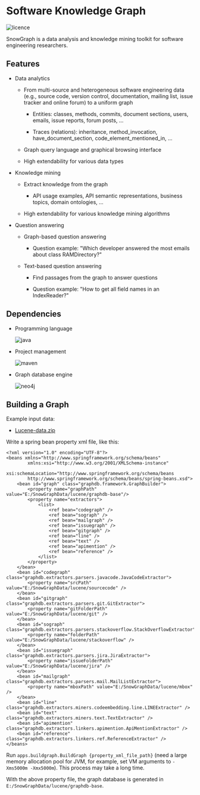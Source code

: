 # Software Knowledge Graph

![licence](https://img.shields.io/badge/license-Apache2.0-blue.svg)

SnowGraph is a data analysis and knowledge mining toolkit for software engineering researchers.

## Features

* Data analytics

  * From multi-source and heterogeneous software engineering data (e.g., source code, version control, documentation, mailing list, issue tracker and online forum) to a uniform graph
    
    * Entities: classes, methods, commits, document sections, users, emails, issue reports, forum posts, ...
    
    * Traces (relations): inheritance, method_invocation, have_document_section, code_element_mentioned_in, ...
    
  * Graph query language and graphical browsing interface
  
  * High extendability for various data types

* Knowledge mining

  * Extract knowledge from the graph
  
    * API usage examples, API semantic representations, business topics, domain ontologies, ...
    
  * High extendability for various knowledge mining algorithms

* Question answering

  * Graph-based question answering

    * Question example: "Which developer answered the most emails about class RAMDirectory?"
  
  * Text-based question answering

    * Find passages from the graph to answer questions
    
    * Question example: "How to get all field names in an IndexReader?"
    
## Dependencies

* Programming language
 
  ![java](https://img.shields.io/badge/java->=1.8.0-blue.svg)
  
* Project management
 
  ![maven](https://img.shields.io/badge/maven->=3.2.0-blue.svg)
  
* Graph database engine
 
  ![neo4j](https://img.shields.io/badge/neo4j->=3.2.0-blue.svg)
    
## Building a Graph

Example input data:

* [Lucene-data.zip](http://pan.baidu.com/s/1gfF4PZt)

Write a spring bean property xml file, like this:

```
<?xml version="1.0" encoding="UTF-8"?>
<beans xmlns="http://www.springframework.org/schema/beans"
        xmlns:xsi="http://www.w3.org/2001/XMLSchema-instance"
        xsi:schemaLocation="http://www.springframework.org/schema/beans
        http://www.springframework.org/schema/beans/spring-beans.xsd">
    <bean id="graph" class="graphdb.framework.GraphBuilder">
    	<property name="graphPath" value="E:/SnowGraphData/lucene/graphdb-base"/>
        <property name="extractors">
            <list>
                <ref bean="codegraph" />
                <ref bean="sograph" />
                <ref bean="mailgraph" />
                <ref bean="issuegraph" />
                <ref bean="gitgraph" />
                <ref bean="line" />
                <ref bean="text" />
                <ref bean="apimention" />
                <ref bean="reference" />
            </list>
        </property>
    </bean>
    <bean id="codegraph" class="graphdb.extractors.parsers.javacode.JavaCodeExtractor">
        <property name="srcPath" value="E:/SnowGraphData/lucene/sourcecode" />
    </bean>
    <bean id="gitgraph" class="graphdb.extractors.parsers.git.GitExtractor">
        <property name="gitFolderPath" value="E:/SnowGraphData/lucene/git" />
    </bean>
    <bean id="sograph" class="graphdb.extractors.parsers.stackoverflow.StackOverflowExtractor">
        <property name="folderPath" value="E:/SnowGraphData/lucene/stackoverflow" />
    </bean>
    <bean id="issuegraph" class="graphdb.extractors.parsers.jira.JiraExtractor">
        <property name="issueFolderPath" value="E:/SnowGraphData/lucene/jira" />
    </bean>
    <bean id="mailgraph" class="graphdb.extractors.parsers.mail.MailListExtractor">
        <property name="mboxPath" value="E:/SnowGraphData/lucene/mbox" />
    </bean>
    <bean id="line" class="graphdb.extractors.miners.codeembedding.line.LINEExtractor" />
    <bean id="text" class="graphdb.extractors.miners.text.TextExtractor" />
    <bean id="apimention" class="graphdb.extractors.linkers.apimention.ApiMentionExtractor" />
    <bean id="reference" class="graphdb.extractors.linkers.ref.ReferenceExtractor" />
</beans>
```

Run ```apps.buildgraph.BuildGraph {property_xml_file_path}``` (need a large memory allocation pool for JVM, for example, set VM arguments to ```-Xms5000m -Xmx5000m```).
This process may take a long time.

With the above property file, the graph database is generated in ```E:/SnowGraphData/lucene/graphdb-base```.
